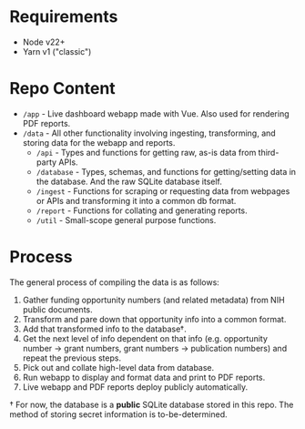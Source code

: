 # Requirements

- Node v22+
- Yarn v1 ("classic")

# Repo Content

- `/app` - Live dashboard webapp made with Vue.
  Also used for rendering PDF reports.
- `/data` - All other functionality involving ingesting, transforming, and storing data for the webapp and reports.
  - `/api` - Types and functions for getting raw, as-is data from third-party APIs.
  - `/database` - Types, schemas, and functions for getting/setting data in the database.
    And the raw SQLite database itself.
  - `/ingest` - Functions for scraping or requesting data from webpages or APIs and transforming it into a common db format.
  - `/report` - Functions for collating and generating reports.
  - `/util` - Small-scope general purpose functions.

# Process

The general process of compiling the data is as follows:

1. Gather funding opportunity numbers (and related metadata) from NIH public documents.
1. Transform and pare down that opportunity info into a common format.
1. Add that transformed info to the database†.
1. Get the next level of info dependent on that info (e.g. opportunity number -> grant numbers, grant numbers -> publication numbers) and repeat the previous steps.
1. Pick out and collate high-level data from database.
1. Run webapp to display and format data and print to PDF reports.
1. Live webapp and PDF reports deploy publicly automatically.

† For now, the database is a **public** SQLite database stored in this repo.
The method of storing secret information is to-be-determined.
